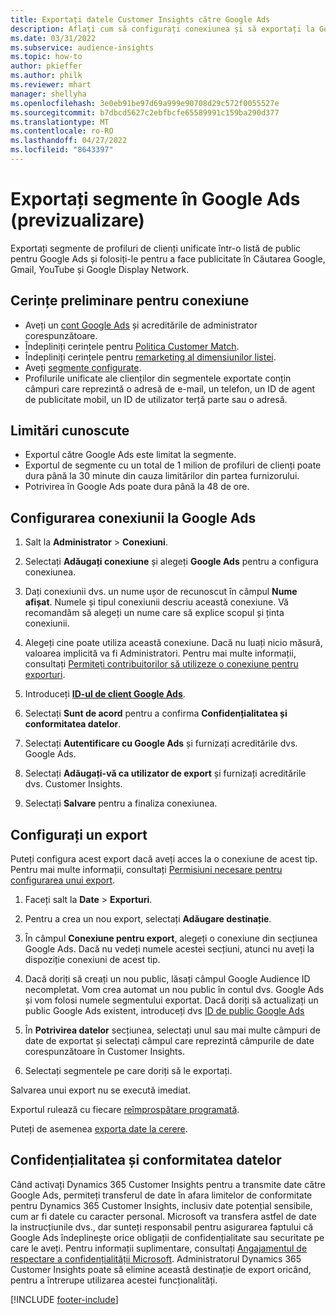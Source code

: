 ```yaml
---
title: Exportați datele Customer Insights către Google Ads
description: Aflați cum să configurați conexiunea și să exportați la Google Ads.
ms.date: 03/31/2022
ms.subservice: audience-insights
ms.topic: how-to
author: pkieffer
ms.author: philk
ms.reviewer: mhart
manager: shellyha
ms.openlocfilehash: 3e0eb91be97d69a999e90708d29c572f0055527e
ms.sourcegitcommit: b7dbcd5627c2ebfbcfe65589991c159ba290d377
ms.translationtype: MT
ms.contentlocale: ro-RO
ms.lasthandoff: 04/27/2022
ms.locfileid: "8643397"
---
```

# <a name="export-segments-to-google-ads-preview"></a>Exportați segmente în Google Ads (previzualizare)

Exportați segmente de profiluri de clienți unificate într-o listă de public pentru Google Ads și folosiți-le pentru a face publicitate în Căutarea Google, Gmail, YouTube și Google Display Network. 


## <a name="prerequisites-for-connection"></a>Cerințe preliminare pentru conexiune

-   Aveți un [cont Google Ads](https://ads.google.com/) și acreditările de administrator corespunzătoare.
-   Îndepliniți cerințele pentru [Politica Customer Match](https://support.google.com/adspolicy/answer/6299717).
-   Îndepliniți cerințele pentru [remarketing al dimensiunilor listei](https://support.google.com/google-ads/answer/7558048).
-   Aveți [segmente configurate](segments.md).
-   Profilurile unificate ale clienților din segmentele exportate conțin câmpuri care reprezintă o adresă de e-mail, un telefon, un ID de agent de publicitate mobil, un ID de utilizator terță parte sau o adresă.

## <a name="known-limitations"></a>Limitări cunoscute

- Exportul către Google Ads este limitat la segmente.
- Exportul de segmente cu un total de 1 milion de profiluri de clienți poate dura până la 30 minute din cauza limitărilor din partea furnizorului. 
- Potrivirea în Google Ads poate dura până la 48 de ore.

## <a name="set-up-connection-to-google-ads"></a>Configurarea conexiunii la Google Ads

1. Salt la **Administrator** > **Conexiuni**.

1. Selectați **Adăugați conexiune** și alegeți **Google Ads** pentru a configura conexiunea.

1. Dați conexiunii dvs. un nume ușor de recunoscut în câmpul **Nume afișat**. Numele și tipul conexiunii descriu această conexiune. Vă recomandăm să alegeți un nume care să explice scopul și ținta conexiunii.

1. Alegeți cine poate utiliza această conexiune. Dacă nu luați nicio măsură, valoarea implicită va fi Administratori. Pentru mai multe informații, consultați [Permiteți contribuitorilor să utilizeze o conexiune pentru exporturi](connections.md#allow-contributors-to-use-a-connection-for-exports).

1. Introduceți **[ID-ul de client Google Ads](https://support.google.com/google-ads/answer/1704344)**.

1. Selectați **Sunt de acord** pentru a confirma **Confidențialitatea și conformitatea datelor**.

1. Selectați **Autentificare cu Google Ads** și furnizați acreditările dvs. Google Ads.

1. Selectați **Adăugați-vă ca utilizator de export** și furnizați acreditările dvs. Customer Insights.

1. Selectați **Salvare** pentru a finaliza conexiunea. 

## <a name="configure-an-export"></a>Configurați un export

Puteți configura acest export dacă aveți acces la o conexiune de acest tip. Pentru mai multe informații, consultați [Permisiuni necesare pentru configurarea unui export](export-destinations.md#set-up-a-new-export).

1. Faceți salt la **Date** > **Exporturi**.

1. Pentru a crea un nou export, selectați **Adăugare destinație**.

1. În câmpul **Conexiune pentru export**, alegeți o conexiune din secțiunea Google Ads. Dacă nu vedeți numele acestei secțiuni, atunci nu aveți la dispoziție conexiuni de acest tip.

1. Dacă doriți să creați un nou public, lăsați câmpul Google Audience ID necompletat. Vom crea automat un nou public în contul dvs. Google Ads și vom folosi numele segmentului exportat. Dacă doriți să actualizați un public Google Ads existent, introduceți dvs [ID de public Google Ads](https://support.google.com/google-ads/answer/7558048?hl=en#:~:text=Audience%20lists%20is%20a%20section,Display%20Network%20through%20remarketing%20campaigns.)

1. În **Potrivirea datelor** secțiunea, selectați unul sau mai multe câmpuri de date de exportat și selectați câmpul care reprezintă câmpurile de date corespunzătoare în Customer Insights.

1. Selectați segmentele pe care doriți să le exportați. 

Salvarea unui export nu se execută imediat.

Exportul rulează cu fiecare [reîmprospătare programată](system.md#schedule-tab). 

Puteți de asemenea [exporta date la cerere](export-destinations.md#run-exports-on-demand). 

## <a name="data-privacy-and-compliance"></a>Confidențialitatea și conformitatea datelor

Când activați Dynamics 365 Customer Insights pentru a transmite date către Google Ads, permiteți transferul de date în afara limitelor de conformitate pentru Dynamics 365 Customer Insights, inclusiv date potențial sensibile, cum ar fi datele cu caracter personal. Microsoft va transfera astfel de date la instrucțiunile dvs., dar sunteți responsabil pentru asigurarea faptului că Google Ads îndeplinește orice obligații de confidențialitate sau securitate pe care le aveți. Pentru informații suplimentare, consultați [Angajamentul de respectare a confidențialității Microsoft](https://go.microsoft.com/fwlink/?linkid=396732).
Administratorul Dynamics 365 Customer Insights poate să elimine această destinație de export oricând, pentru a întrerupe utilizarea acestei funcționalități.


[!INCLUDE [footer-include](includes/footer-banner.md)]
